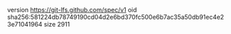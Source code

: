 version https://git-lfs.github.com/spec/v1
oid sha256:581224db78749190cd04d2e6bd370fc500e6b7ac35a50db91ec4e23e71041964
size 2911
